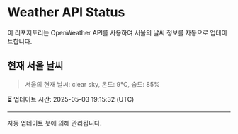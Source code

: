 
# Weather API Status

이 리포지토리는 OpenWeather API를 사용하여 서울의 날씨 정보를 자동으로 업데이트합니다.

## 현재 서울 날씨
> 서울의 현재 날씨: clear sky, 온도: 9°C, 습도: 85%

⏳ 업데이트 시간: 2025-05-03 19:15:32 (UTC)

---
자동 업데이트 봇에 의해 관리됩니다.
